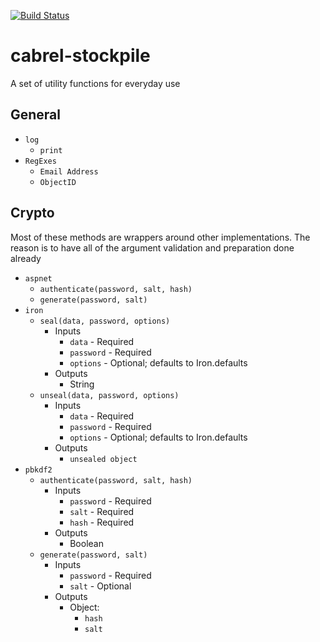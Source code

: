 [![Build Status](https://secure.travis-ci.org/cabrel/cabrel-stockpile.png)](http://travis-ci.org/cabrel/cabrel-stockpile)

cabrel-stockpile
================

A set of utility functions for everyday use


## General

* `log`
    * `print`
* `RegExes`
    * `Email Address`
    * `ObjectID`


## Crypto

Most of these methods are wrappers around other implementations. The reason is to have
all of the argument validation and preparation done already

* `aspnet`
  * `authenticate(password, salt, hash)`
  * `generate(password, salt)`
* `iron`
  * `seal(data, password, options)`
      * Inputs
          * `data` - Required
          * `password` - Required
          * `options` - Optional; defaults to Iron.defaults
      * Outputs
          * String
  * `unseal(data, password, options)`
      * Inputs
          * `data` - Required
          * `password` - Required
          * `options` - Optional; defaults to Iron.defaults
      * Outputs
          * `unsealed object`
* `pbkdf2`
  * `authenticate(password, salt, hash)`
      * Inputs
          * `password` - Required
          * `salt` - Required
          * `hash` - Required
      * Outputs
          * Boolean
  * `generate(password, salt)`
      * Inputs
          * `password` - Required
          * `salt` - Optional
      * Outputs
          * Object:
              * `hash`
              * `salt`
